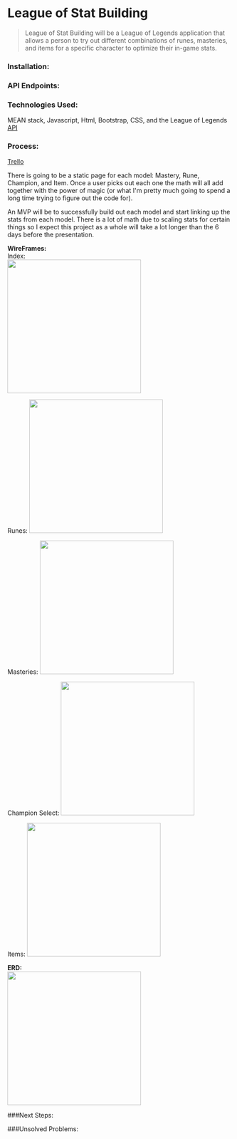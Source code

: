 # League of Stat Building

> League of Stat Building will be a League of Legends application that allows a person to try out different combinations of runes, masteries, and items for a specific character to optimize their in-game stats.

### Installation:

### API Endpoints:

### Technologies Used:
MEAN stack, Javascript, Html, Bootstrap, CSS, and the League of Legends [API](https://developer.riotgames.com/api-methods/#lol-static-data-v3/GET_getItemList)

### Process:
[Trello](https://trello.com/b/cWwcNknZ/project-4)

There is going to be a static page for each model: Mastery, Rune, Champion, and Item. Once a user picks out each one the math will all add together with the power of magic (or what I'm pretty much going to spend a long time trying to figure out the code for).

An MVP will be to successfully build out each model and start linking up the stats from each model. There is a lot of math due to scaling stats for certain things so I expect this project as a whole will take a lot longer than the 6 days before the presentation.

**WireFrames:**  
Index:  
<img src="Readme_assets/Index.jpg" width="300px">  
  
  Runes:
  <img src="Readme_assets/Runes.jpg" width="300px">  
    
  Masteries:
  <img src="Readme_assets/Masteries.jpg" width="300px">  
    
  Champion Select:
  <img src="Readme_assets/Champion.jpg" width="300px">  
    
  Items:
  <img src="Readme_assets/Items.jpg" width="300px">

**ERD:**  
<img src="Readme_assets/ERD.jpg" width="300px">

###Next Steps:

###Unsolved Problems:


